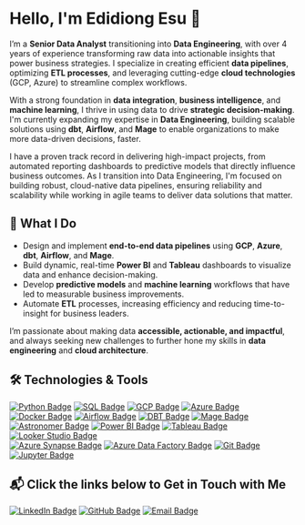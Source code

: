 # Hello, I'm Edidiong Esu 👋

I’m a **Senior Data Analyst** transitioning into **Data Engineering**, with over 4 years of experience transforming raw data into actionable insights that power business strategies. I specialize in creating efficient **data pipelines**, optimizing **ETL processes**, and leveraging cutting-edge **cloud technologies** (GCP, Azure) to streamline complex workflows.

With a strong foundation in **data integration**, **business intelligence**, and **machine learning**, I thrive in using data to drive **strategic decision-making**. I'm currently expanding my expertise in **Data Engineering**, building scalable solutions using **dbt**, **Airflow**, and **Mage** to enable organizations to make more data-driven decisions, faster.

I have a proven track record in delivering high-impact projects, from automated reporting dashboards to predictive models that directly influence business outcomes. As I transition into Data Engineering, I'm focused on building robust, cloud-native data pipelines, ensuring reliability and scalability while working in agile teams to deliver data solutions that matter.

## **🚀 What I Do**
- Design and implement **end-to-end data pipelines** using **GCP**, **Azure**, **dbt**, **Airflow**, and **Mage**.
- Build dynamic, real-time **Power BI** and **Tableau** dashboards to visualize data and enhance decision-making.
- Develop **predictive models** and **machine learning** workflows that have led to measurable business improvements.
- Automate **ETL** processes, increasing efficiency and reducing time-to-insight for business leaders.

I’m passionate about making data **accessible, actionable, and impactful**, and always seeking new challenges to further hone my skills in **data engineering** and **cloud architecture**.

## **🛠 Technologies & Tools**

[![Python Badge](https://img.shields.io/badge/-Python-3776AB?style=for-the-badge&labelColor=212121&logo=python)](#) [![SQL Badge](https://img.shields.io/badge/-SQL-CC2927?style=for-the-badge&labelColor=212121&logo=Microsoft%20SQL%20Server&logoColor=CC2927)](#) [![GCP Badge](https://img.shields.io/badge/GCP-%234285F4.svg?style=for-the-badge&labelColor=212121&logo=google-cloud&logoColor=white)](#) [![Azure Badge](https://img.shields.io/badge/azure-%230072C6.svg?style=for-the-badge&labelColor=212121&logo=microsoftazure&logoColor=white)](#)  
[![Docker Badge](https://img.shields.io/badge/Docker-2496ED?style=for-the-badge&labelColor=212121&logo=docker&logoColor=white)](#) [![Airflow Badge](https://img.shields.io/badge/-Airflow-017E1A?style=for-the-badge&labelColor=212121&logo=apache-airflow&logoColor=white)](#) [![DBT Badge](https://img.shields.io/badge/-DBT-000000?style=for-the-badge&labelColor=212121&logo=dbt&logoColor=white)](#) [![Mage Badge](https://img.shields.io/badge/-Mage-4A90E2?style=for-the-badge&labelColor=212121&logo=mage&logoColor=white)](#)  
[![Astronomer Badge](https://img.shields.io/badge/-Astronomer-017E1A?style=for-the-badge&labelColor=212121&logo=astronomer&logoColor=white)](#) [![Power BI Badge](https://img.shields.io/badge/-Power%20BI-F2C811?style=for-the-badge&labelColor=212121&logo=powerbi)](#) [![Tableau Badge](https://img.shields.io/badge/-Tableau-E97627?style=for-the-badge&labelColor=212121&logo=tableau)](#) [![Looker Studio Badge](https://img.shields.io/badge/-Looker%20Studio-FF4983?style=for-the-badge&labelColor=212121&logo=lookerstudio&logoColor=white)](#)  
[![Azure Synapse Badge](https://img.shields.io/badge/Azure%20Synapse-%230072C6.svg?style=for-the-badge&labelColor=212121&logo=microsoftazure&logoColor=white)](#) [![Azure Data Factory Badge](https://img.shields.io/badge/-Azure%20Data%20Factory-6EB5B5?style=for-the-badge&labelColor=212121&logo=microsoftazure&logoColor=white)](#) [![Git Badge](https://img.shields.io/badge/git-%23F05033.svg?style=for-the-badge&labelColor=212121&logo=git&logoColor=white)](#) [![Jupyter Badge](https://img.shields.io/badge/Jupyter-%23F37626.svg?style=for-the-badge&labelColor=212121&logo=jupyter&logoColor=white)](#)

## **📬 Click the links below to Get in Touch with Me**

[![LinkedIn Badge](https://img.shields.io/badge/-LinkedIn-0077B5?style=for-the-badge&labelColor=212121&logo=linkedin)](https://www.linkedin.com/in/edidiong-esu-1942a2129/)
[![GitHub Badge](https://img.shields.io/badge/-GitHub-181717?style=for-the-badge&labelColor=212121&logo=github)](https://github.com/EdidiongEsu)
[![Email Badge](https://img.shields.io/badge/-Email-D14836?style=for-the-badge&labelColor=212121&logo=gmail&logoColor=white)](mailto:eddy.esu.22@gmail.com)
